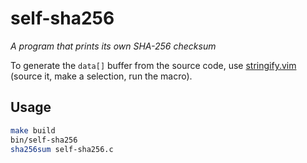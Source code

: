 # self-sha256

_A program that prints its own SHA-256 checksum_

To generate the `data[]` buffer from the source code, use [stringify.vim](stringify.vim) (source it, make a selection, run the macro).

## Usage

```bash
make build
bin/self-sha256
sha256sum self-sha256.c
```
